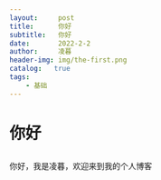 ```yaml
---
layout:     post
title:      你好
subtitle:   你好
date:       2022-2-2
author:     凌暮
header-img: img/the-first.png
catalog:   true
tags:
    - 基础
---
```

# 你好
## 


你好，我是凌暮，欢迎来到我的个人博客

